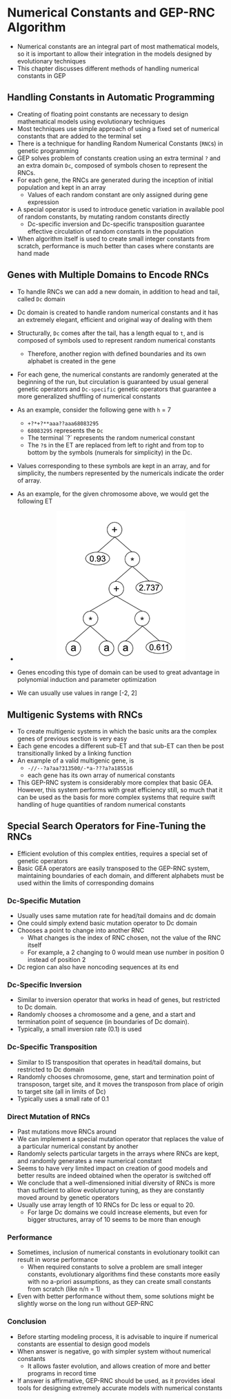 # Numerical Constants and GEP-RNC Algorithm 

- Numerical constants are an integral part of most mathematical models, so it is important to allow their integration in the models designed by evolutionary techniques 
- This chapter discusses different methods of handling numerical constants in GEP

## Handling Constants in Automatic Programming 

- Creating of floating point constants are necessary to design mathematical models using evolutionary techniques 
- Most techniques use simple approach of using a fixed set of numerical constants that are added to the terminal set 
- There is a technique for handling Random Numerical Constants (`RNC`s) in genetic programming 
- GEP solves problem of constants creation using an extra terminal `?` and an extra domain `Dc`, composed of symbols chosen to represent the RNCs. 
- For each gene, the RNCs are generated during the inception of initial population and kept in an array
    - Values of each random constant are only assigned during gene expression 
- A special operator is used to introduce genetic variation in available pool of random constants, by mutating random constants directly
    - Dc-specific inversion and Dc-specific transposition guarantee effective circulation of random constants in the population 
- When algorithm itself is used to create small integer constants from scratch, performance is much better than cases where constants are hand made

## Genes with Multiple Domains to Encode RNCs

- To handle RNCs we can add a new domain, in addition to head and tail, called `Dc` domain
- Dc domain is created to handle random numerical constants and it has an extremely elegant, efficient and original way of dealing with them 
- Structurally, `Dc` comes after the tail, has a length equal to `t`, and is composed of symbols used to represent random numerical constants 
   - Therefore, another region with defined boundaries and its own alphabet is created in the gene 
- For each gene, the numerical constants are randomly generated at the beginning of the run, but circulation is guaranteed by usual general genetic operators and `Dc-specific` genetic operators that guarantee  a more generalized shuffling of numerical constants

- As an example, consider the following gene with `h` = 7
    - `+?*+?**aaa??aaa68083295`
    - `68083295` represents the `Dc`
    - The terminal ´?´ represents the random numerical constant 
    - The `?`s in the ET are replaced from left to right and from top to bottom by the symbols (numerals for simplicity) in the Dc. 
- Values corresponding to these symbols are kept in an array, and for simplicity, the numbers represented by the numericals indicate the order of array. 
- As an example, for the given chromosome above, we would get the following ET
- <p align="center"><img src="./img/5.1.png" width="300"/></p> 
- Genes encoding this type of domain can be used to great advantage in polynomial induction and parameter optimization 
- We can usually use values in range [-2, 2]

## Multigenic Systems with RNCs

- To create multigenic systems in which the basic units ara the complex genes of previous section is very easy 
- Each gene encodes a different sub-ET and that sub-ET can then be post transitionally linked by a linking function 
- An example of a valid multigenic gene, is 
    - `-//--?a?aa?313500/-*a-???a?a185516`
    - each gene has its own array of numerical constants 
- This GEP-RNC system is considerably more complex that basic GEA. However, this system performs with great efficiency still, so much that it can be used as the basis for more complex systems that require swift handling of huge quantities of random numerical constants

## Special Search Operators for Fine-Tuning the RNCs

- Efficient evolution of this complex entities, requires a special set of genetic operators
- Basic GEA operators are easily transposed to the GEP-RNC system, maintaining boundaries of each domain, and different alphabets must be used within the limits of corresponding domains 

### Dc-Specific Mutation 

- Usually uses same mutation rate for head/tail domains and dc domain
- One could simply extend basic mutation operator to Dc domain
- Chooses a point to change into another RNC 
    - What changes is the index of RNC chosen, not the value of the RNC itself 
    - For example, a 2 changing to 0 would mean use number in position 0 instead of position 2
- Dc region can also have noncoding sequences at its end 

### Dc-Specific Inversion 

- Similar to inversion operator that works in head of genes, but restricted to Dc domain. 
- Randomly chooses a chromosome and a gene, and a start and termination point of sequence (in boundaries of Dc domain).
- Typically, a small inversion rate (0.1) is used 

### Dc-Specific Transposition

- Similar to IS transposition that operates in head/tail domains, but restricted to Dc domain
- Randomly chooses chromosome, gene, start and termination point of transposon, target site, and it moves the transposon from place of origin to target site (all in limits of Dc)
- Typically uses a small rate of 0.1 

### Direct Mutation of RNCs

- Past mutations move RNCs around
- We can implement a special mutation operator that replaces the value of a particular numerical constant by another 
- Randomly selects particular targets in the arrays where RNCs are kept, and randomly generates a new numerical constant 
- Seems to have very limited impact on creation of good models and better results are indeed obtained when the operator is switched off 
- We conclude that a well-dimensioned initial diversity of RNCs is more than sufficient to allow evolutionary tuning, as they are constantly moved around by genetic operators
- Usually use array length of 10 RNCs for Dc less or equal to 20. 
    - For large Dc domains we could increase elements, but even for bigger structures, array of 10 seems to be more than enough 


### Performance 

- Sometimes, inclusion of numerical constants in evolutionary toolkit can result in worse performance 
    - When required constants to solve a problem are small integer constants, evolutionary algorithms find these constants more easily with no a-priori assumptions, as they can create small constants from scratch (like n/n = 1) 
- Even with better performance without them, some solutions might be slightly worse on the long run without GEP-RNC

### Conclusion
- Before starting modeling process, it is advisable to inquire if numerical constants are essential to design good models
- When answer is negative, go with simpler system without numerical constants 
    - It allows faster evolution, and allows creation of more and better programs in record time
- If answer is affirmative, GEP-RNC should be used, as it provides ideal tools for designing extremely accurate models with numerical constants 

